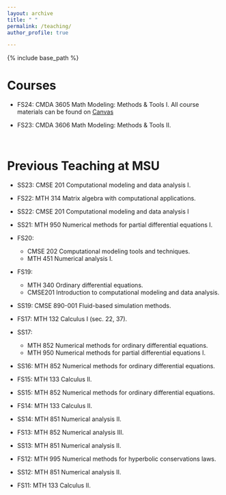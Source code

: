 ```yaml
---
layout: archive
title: " "
permalink: /teaching/
author_profile: true

---
```


{% include base_path %}

Courses
======
* FS24: CMDA 3605 Math Modeling: Methods & Tools I.
        All course materials can be found on [Canvas](https://canvas.vt.edu/)
  
* FS23: CMDA 3606 Math Modeling: Methods & Tools II.



<p>&nbsp;</p>

Previous Teaching at MSU
======
* SS23: CMSE 201 Computational modeling and data analysis I.
 
* FS22: MTH 314 Matrix algebra with computational applications.

* SS22: CMSE 201  Computational modeling and data analysis I   

* SS21: MTH 950 Numerical methods for partial differential equations I.    

* FS20: 
    - CMSE 202 Computational modeling tools and techniques.
    - MTH 451 Numerical analysis I.

* FS19: 
    - MTH 340 Ordinary differential equations. 
    - CMSE201 Introduction to computational modeling and data analysis.

* SS19: CMSE 890-001 Fluid-based simulation methods.

* FS17: MTH 132 Calculus I (sec. 22, 37).

* SS17:
    - MTH 852 Numerical methods for ordinary differential equations. 
    - MTH 950 Numerical methods for partial differential equations I.

* SS16: MTH 852 Numerical methods for ordinary differential equations.

* FS15: MTH 133 Calculus II.

* SS15: MTH 852 Numerical methods for ordinary differential equations.

* FS14: MTH 133 Calculus II.

* SS14: MTH 851 Numerical analysis II.

* FS13: MTH 852 Numerical analysis III.

* SS13: MTH 851 Numerical analysis II.

* FS12: MTH 995 Numerical methods for hyperbolic conservations laws.

* SS12: MTH 851 Numerical analysis II.

* FS11: MTH 133 Calculus II.
